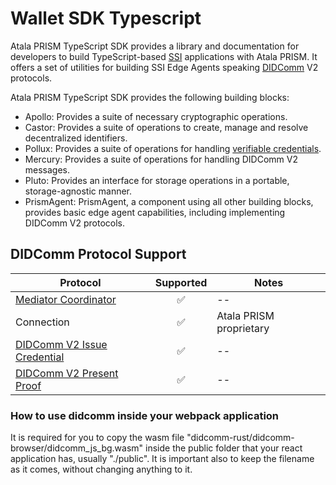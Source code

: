 # Wallet SDK Typescript

Atala PRISM TypeScript SDK provides a library and documentation for developers to build TypeScript-based [SSI](https://github.com/input-output-hk/atala-prism-docs/blob/main/documentation/docs/concepts/glossary.md#self-sovereign-identity) applications with Atala PRISM. It offers a set of utilities for building SSI Edge Agents speaking [DIDComm](https://github.com/input-output-hk/atala-prism-docs/blob/main/documentation/docs/concepts/glossary.md#didcomm) V2 protocols.

Atala PRISM TypeScript SDK provides the following building blocks:

* Apollo: Provides a suite of necessary cryptographic operations.
* Castor: Provides a suite of operations to create, manage and resolve decentralized identifiers.
* Pollux: Provides a suite of operations for handling [verifiable credentials](https://github.com/input-output-hk/atala-prism-docs/blob/main/documentation/docs/concepts/glossary.md#verifiable-credentials).
* Mercury: Provides a suite of operations for handling DIDComm V2 messages.
* Pluto: Provides an interface for storage operations in a portable, storage-agnostic manner.
* PrismAgent: PrismAgent, a component using all other building blocks, provides basic edge agent capabilities, including implementing DIDComm V2 protocols.

## DIDComm Protocol Support

| Protocol | Supported | Notes |
| --- | :--: | -- |
| [Mediator Coordinator](https://didcomm.org/mediator-coordination/2.0/) | :white_check_mark: | -- |
| Connection | :white_check_mark: | Atala PRISM proprietary |
| [DIDComm V2 Issue Credential](https://github.com/decentralized-identity/waci-didcomm/tree/main/issue_credential) | :white_check_mark: | -- |
| [DIDComm V2 Present Proof](https://github.com/decentralized-identity/waci-didcomm/blob/main/present_proof/present-proof-v3.md) | :white_check_mark: | -- |

### How to use didcomm inside your webpack application
It is required for you to copy the wasm file "didcomm-rust/didcomm-browser/didcomm_js_bg.wasm"
inside the public folder that your react application has, usually "./public".
It is important also to keep the filename as it comes, without changing anything to it.
